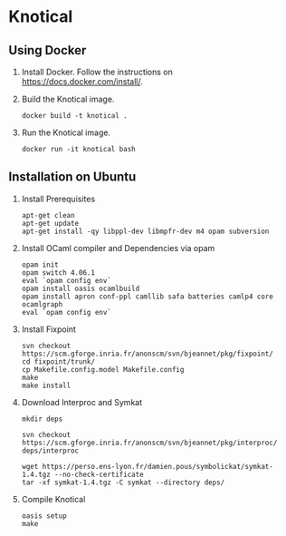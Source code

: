 # Knotical

## Using Docker

1. Install Docker. Follow the instructions on https://docs.docker.com/install/.

1. Build the Knotical image.

    ```
    docker build -t knotical .
    ```

1. Run the Knotical image.

    ```
    docker run -it knotical bash
    ```
    
## Installation on Ubuntu

1. Install Prerequisites

    ```
    apt-get clean
    apt-get update
    apt-get install -qy libppl-dev libmpfr-dev m4 opam subversion
    ```
    
 1. Install OCaml compiler and Dependencies via opam
 
    ```
    opam init
    opam switch 4.06.1
    eval `opam config env`
    opam install oasis ocamlbuild
    opam install apron conf-ppl camllib safa batteries camlp4 core ocamlgraph
    eval `opam config env`
    ```
    
1. Install Fixpoint
  
    ```
    svn checkout https://scm.gforge.inria.fr/anonscm/svn/bjeannet/pkg/fixpoint/
    cd fixpoint/trunk/
    cp Makefile.config.model Makefile.config
    make
    make install
    ```
    
1. Download Interproc and Symkat

    ```
    mkdir deps
    
    svn checkout https://scm.gforge.inria.fr/anonscm/svn/bjeannet/pkg/interproc/ deps/interproc
    
    wget https://perso.ens-lyon.fr/damien.pous/symbolickat/symkat-1.4.tgz --no-check-certificate
    tar -xf symkat-1.4.tgz -C symkat --directory deps/
    ```
    
1. Compile Knotical
   
    ```
    oasis setup
    make
    ```
